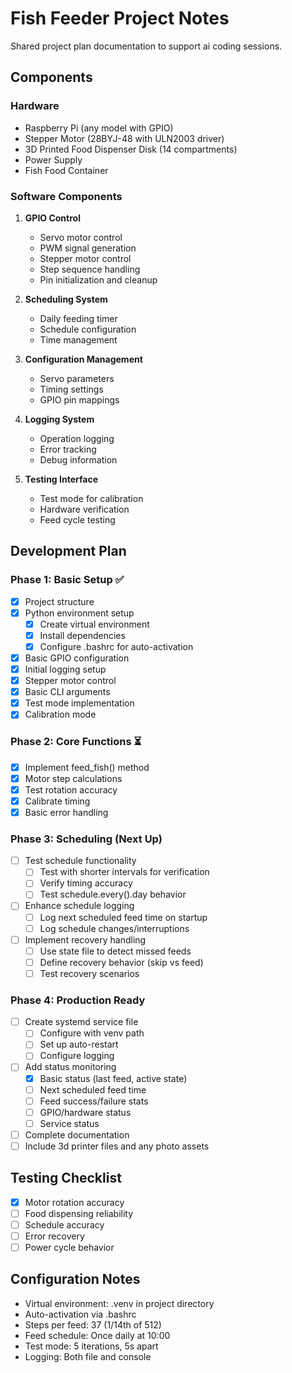 # Fish Feeder Project Notes

Shared project plan documentation to support ai coding sessions.

## Components

### Hardware
- Raspberry Pi (any model with GPIO)
- Stepper Motor (28BYJ-48 with ULN2003 driver)
- 3D Printed Food Dispenser Disk (14 compartments)
- Power Supply
- Fish Food Container

### Software Components
1. **GPIO Control**
   - Servo motor control
   - PWM signal generation
   - Stepper motor control
   - Step sequence handling
   - Pin initialization and cleanup

2. **Scheduling System**
   - Daily feeding timer
   - Schedule configuration
   - Time management

3. **Configuration Management**
   - Servo parameters
   - Timing settings
   - GPIO pin mappings

4. **Logging System**
   - Operation logging
   - Error tracking
   - Debug information

5. **Testing Interface**
   - Test mode for calibration
   - Hardware verification
   - Feed cycle testing

## Development Plan

### Phase 1: Basic Setup ✅
- [x] Project structure
- [x] Python environment setup
    - [x] Create virtual environment
    - [x] Install dependencies
    - [x] Configure .bashrc for auto-activation
- [x] Basic GPIO configuration
- [x] Initial logging setup
- [x] Stepper motor control
- [x] Basic CLI arguments
- [x] Test mode implementation
- [x] Calibration mode

### Phase 2: Core Functions ⏳
- [x] Implement feed_fish() method
- [x] Motor step calculations
- [x] Test rotation accuracy
- [x] Calibrate timing
- [x] Basic error handling

### Phase 3: Scheduling (Next Up)
- [ ] Test schedule functionality
    - [ ] Test with shorter intervals for verification
    - [ ] Verify timing accuracy
    - [ ] Test schedule.every().day behavior
- [ ] Enhance schedule logging
    - [ ] Log next scheduled feed time on startup
    - [ ] Log schedule changes/interruptions
- [ ] Implement recovery handling
    - [ ] Use state file to detect missed feeds
    - [ ] Define recovery behavior (skip vs feed)
    - [ ] Test recovery scenarios

### Phase 4: Production Ready
- [ ] Create systemd service file
    - [ ] Configure with venv path
    - [ ] Set up auto-restart
    - [ ] Configure logging
- [ ] Add status monitoring
    - [x] Basic status (last feed, active state)
    - [ ] Next scheduled feed time
    - [ ] Feed success/failure stats
    - [ ] GPIO/hardware status
    - [ ] Service status
- [ ] Complete documentation
- [ ] Include 3d printer files and any photo assets

## Testing Checklist
- [x] Motor rotation accuracy
- [ ] Food dispensing reliability
- [ ] Schedule accuracy
- [ ] Error recovery
- [ ] Power cycle behavior

## Configuration Notes
- Virtual environment: .venv in project directory
- Auto-activation via .bashrc
- Steps per feed: 37 (1/14th of 512)
- Feed schedule: Once daily at 10:00
- Test mode: 5 iterations, 5s apart
- Logging: Both file and console
